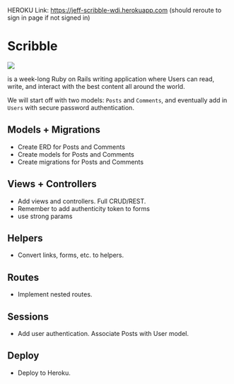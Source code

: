 HEROKU Link: https://jeff-scribble-wdi.herokuapp.com (should reroute to sign in page if not signed in)

# Scribble

![](https://dl.dropboxusercontent.com/s/8frf8rblw6pnpds/hipsterlogogenerator_1438007087793.png?dl=0)

is a week-long Ruby on Rails writing application where Users can read, write, and interact
with the best content all around the world.

We will start off with two models: `Posts` and `Comments`, and eventually
add in `Users` with secure password authentication.

## Models + Migrations

- Create ERD for Posts and Comments
- Create models for Posts and Comments
- Create migrations for Posts and Comments

## Views + Controllers

- Add views and controllers. Full CRUD/REST.
- Remember to add authenticity token to forms
- use strong params

## Helpers

- Convert links, forms, etc. to helpers.

## Routes

- Implement nested routes.

## Sessions

- Add user authentication. Associate Posts with User model.

## Deploy

- Deploy to Heroku.
